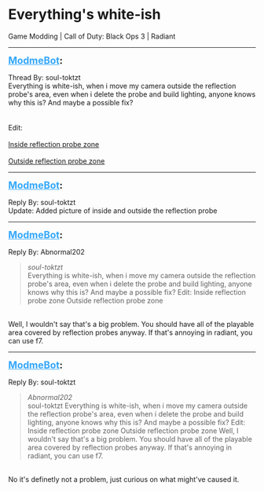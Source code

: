 # Everything's white-ish
Game Modding | Call of Duty: Black Ops 3 | Radiant

---
<strong style="font-size: 1.4em;"><span style="text-decoration: underline;text-decoration-color: #34a7f9;"><span style="color:#34a7f9;">ModmeBot</span></span>:</strong>

<p>Thread By: soul-toktzt<br />Everything is white-ish, when i move my camera outside the reflection probe&#39;s area, even when i delete the probe and build lighting, anyone knows why this is? And maybe a possible fix?<br /> <br /> <br />Edit:<br /> <br /><a href="https://gyazo.com/1b3d6ba81c87ec008a75fe31d4fbc8e0">Inside reflection probe zone</a><br /> <br /><a href="https://gyazo.com/d262b9a00e10e09ab28cc35b581dea4b">Outside reflection probe zone</a></p>

---
<strong style="font-size: 1.4em;"><span style="text-decoration: underline;text-decoration-color: #34a7f9;"><span style="color:#34a7f9;">ModmeBot</span></span>:</strong>

<p>Reply By: soul-toktzt<br />Update: Added picture of inside and outside the reflection probe</p>

---
<strong style="font-size: 1.4em;"><span style="text-decoration: underline;text-decoration-color: #34a7f9;"><span style="color:#34a7f9;">ModmeBot</span></span>:</strong>

<p>Reply By: Abnormal202<br /><blockquote><em>soul-toktzt</em><br />Everything is white-ish, when i move my camera outside the reflection probe&#39;s area, even when i delete the probe and build lighting, anyone knows why this is? And maybe a possible fix?     Edit:   Inside reflection probe zone   Outside reflection probe zone</blockquote><br /> Well, I wouldn&#39;t say that&#39;s a big problem. You should have all of the playable area covered by reflection probes anyway. If that&#39;s annoying in radiant, you can use f7.</p>

---
<strong style="font-size: 1.4em;"><span style="text-decoration: underline;text-decoration-color: #34a7f9;"><span style="color:#34a7f9;">ModmeBot</span></span>:</strong>

<p>Reply By: soul-toktzt<br /><blockquote><em>Abnormal202</em><br />soul-toktzt Everything is white-ish, when i move my camera outside the reflection probe&#39;s area, even when i delete the probe and build lighting, anyone knows why this is? And maybe a possible fix?     Edit:   Inside reflection probe zone   Outside reflection probe zone  Well, I wouldn&#39;t say that&#39;s a big problem. You should have all of the playable area covered by reflection probes anyway. If that&#39;s annoying in radiant, you can use f7.</blockquote><br /> No it&#39;s definetly not a problem, just curious on what might&#39;ve caused it.</p>
